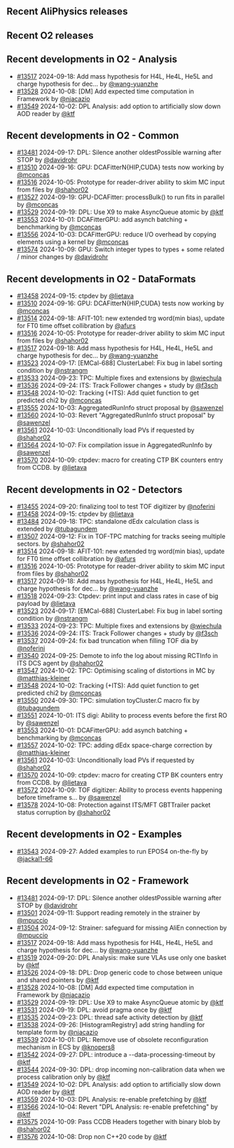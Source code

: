 ## Recent AliPhysics releases
## Recent O2 releases
## Recent developments in O2 - Analysis
- [\#13517](https://github.com/AliceO2Group/AliceO2/pull/13517) 2024-09-18: Add mass hypothesis for H4L, He4L, He5L and charge hypothesis for dec… by [@wang-yuanzhe](https://github.com/wang-yuanzhe)
- [\#13528](https://github.com/AliceO2Group/AliceO2/pull/13528) 2024-10-08: [DM] Add expected time computation in Framework by [@njacazio](https://github.com/njacazio)
- [\#13549](https://github.com/AliceO2Group/AliceO2/pull/13549) 2024-10-02: DPL Analysis: add option to artificially slow down AOD reader by [@ktf](https://github.com/ktf)
## Recent developments in O2 - Common
- [\#13481](https://github.com/AliceO2Group/AliceO2/pull/13481) 2024-09-17: DPL: Silence another oldestPossible warning after STOP by [@davidrohr](https://github.com/davidrohr)
- [\#13510](https://github.com/AliceO2Group/AliceO2/pull/13510) 2024-09-16: GPU: DCAFitterN{HIP,CUDA} tests now working by [@mconcas](https://github.com/mconcas)
- [\#13516](https://github.com/AliceO2Group/AliceO2/pull/13516) 2024-10-05: Prototype for reader-driver ability to skim MC input from files by [@shahor02](https://github.com/shahor02)
- [\#13527](https://github.com/AliceO2Group/AliceO2/pull/13527) 2024-09-19: GPU-DCAFitter: processBulk() to run fits in parallel by [@mconcas](https://github.com/mconcas)
- [\#13529](https://github.com/AliceO2Group/AliceO2/pull/13529) 2024-09-19: DPL: Use X9 to make AsyncQueue atomic by [@ktf](https://github.com/ktf)
- [\#13553](https://github.com/AliceO2Group/AliceO2/pull/13553) 2024-10-01: DCAFitterGPU: add asynch batching + benchmarking by [@mconcas](https://github.com/mconcas)
- [\#13556](https://github.com/AliceO2Group/AliceO2/pull/13556) 2024-10-03: DCAFitterGPU: reduce I/O overhead by copying elements using a kernel by [@mconcas](https://github.com/mconcas)
- [\#13574](https://github.com/AliceO2Group/AliceO2/pull/13574) 2024-10-09: GPU: Switch integer types to <cstdint> types + some related / minor changes by [@davidrohr](https://github.com/davidrohr)
## Recent developments in O2 - DataFormats
- [\#13458](https://github.com/AliceO2Group/AliceO2/pull/13458) 2024-09-15: ctpdev by [@lietava](https://github.com/lietava)
- [\#13510](https://github.com/AliceO2Group/AliceO2/pull/13510) 2024-09-16: GPU: DCAFitterN{HIP,CUDA} tests now working by [@mconcas](https://github.com/mconcas)
- [\#13514](https://github.com/AliceO2Group/AliceO2/pull/13514) 2024-09-18: AFIT-101: new extended trg word(min bias), update for FT0 time offset collibration by [@afurs](https://github.com/afurs)
- [\#13516](https://github.com/AliceO2Group/AliceO2/pull/13516) 2024-10-05: Prototype for reader-driver ability to skim MC input from files by [@shahor02](https://github.com/shahor02)
- [\#13517](https://github.com/AliceO2Group/AliceO2/pull/13517) 2024-09-18: Add mass hypothesis for H4L, He4L, He5L and charge hypothesis for dec… by [@wang-yuanzhe](https://github.com/wang-yuanzhe)
- [\#13523](https://github.com/AliceO2Group/AliceO2/pull/13523) 2024-09-17: [EMCal-688] ClusterLabel: Fix bug in label sorting condition by [@nstrangm](https://github.com/nstrangm)
- [\#13533](https://github.com/AliceO2Group/AliceO2/pull/13533) 2024-09-23: TPC: Multiple fixes and extensions by [@wiechula](https://github.com/wiechula)
- [\#13536](https://github.com/AliceO2Group/AliceO2/pull/13536) 2024-09-24: ITS: Track Follower changes + study by [@f3sch](https://github.com/f3sch)
- [\#13548](https://github.com/AliceO2Group/AliceO2/pull/13548) 2024-10-02: Tracking (+ITS): Add quiet function to get predicted chi2 by [@mconcas](https://github.com/mconcas)
- [\#13555](https://github.com/AliceO2Group/AliceO2/pull/13555) 2024-10-03: AggregatedRunInfo struct proposal by [@sawenzel](https://github.com/sawenzel)
- [\#13560](https://github.com/AliceO2Group/AliceO2/pull/13560) 2024-10-03: Revert "AggregatedRunInfo struct proposal" by [@sawenzel](https://github.com/sawenzel)
- [\#13561](https://github.com/AliceO2Group/AliceO2/pull/13561) 2024-10-03: Unconditionally load PVs if requested by [@shahor02](https://github.com/shahor02)
- [\#13564](https://github.com/AliceO2Group/AliceO2/pull/13564) 2024-10-07: Fix compilation issue in AggregatedRunInfo by [@sawenzel](https://github.com/sawenzel)
- [\#13570](https://github.com/AliceO2Group/AliceO2/pull/13570) 2024-10-09: ctpdev: macro for creating CTP BK counters entry from CCDB. by [@lietava](https://github.com/lietava)
## Recent developments in O2 - Detectors
- [\#13455](https://github.com/AliceO2Group/AliceO2/pull/13455) 2024-09-20: finalizing tool to test TOF digitizer by [@noferini](https://github.com/noferini)
- [\#13458](https://github.com/AliceO2Group/AliceO2/pull/13458) 2024-09-15: ctpdev by [@lietava](https://github.com/lietava)
- [\#13484](https://github.com/AliceO2Group/AliceO2/pull/13484) 2024-09-18: TPC: standalone dEdx calculation class is extended by [@tubagundem](https://github.com/tubagundem)
- [\#13507](https://github.com/AliceO2Group/AliceO2/pull/13507) 2024-09-12: Fix in TOF-TPC matching for tracks seeing multiple sectors. by [@shahor02](https://github.com/shahor02)
- [\#13514](https://github.com/AliceO2Group/AliceO2/pull/13514) 2024-09-18: AFIT-101: new extended trg word(min bias), update for FT0 time offset collibration by [@afurs](https://github.com/afurs)
- [\#13516](https://github.com/AliceO2Group/AliceO2/pull/13516) 2024-10-05: Prototype for reader-driver ability to skim MC input from files by [@shahor02](https://github.com/shahor02)
- [\#13517](https://github.com/AliceO2Group/AliceO2/pull/13517) 2024-09-18: Add mass hypothesis for H4L, He4L, He5L and charge hypothesis for dec… by [@wang-yuanzhe](https://github.com/wang-yuanzhe)
- [\#13518](https://github.com/AliceO2Group/AliceO2/pull/13518) 2024-09-23: Ctpdev: print input and class rates in case of big payload by [@lietava](https://github.com/lietava)
- [\#13523](https://github.com/AliceO2Group/AliceO2/pull/13523) 2024-09-17: [EMCal-688] ClusterLabel: Fix bug in label sorting condition by [@nstrangm](https://github.com/nstrangm)
- [\#13533](https://github.com/AliceO2Group/AliceO2/pull/13533) 2024-09-23: TPC: Multiple fixes and extensions by [@wiechula](https://github.com/wiechula)
- [\#13536](https://github.com/AliceO2Group/AliceO2/pull/13536) 2024-09-24: ITS: Track Follower changes + study by [@f3sch](https://github.com/f3sch)
- [\#13537](https://github.com/AliceO2Group/AliceO2/pull/13537) 2024-09-24: fix bad truncation when filling TOF dia by [@noferini](https://github.com/noferini)
- [\#13540](https://github.com/AliceO2Group/AliceO2/pull/13540) 2024-09-25: Demote to info the log about missing RCTInfo in ITS DCS agent by [@shahor02](https://github.com/shahor02)
- [\#13547](https://github.com/AliceO2Group/AliceO2/pull/13547) 2024-10-02: TPC: Optimising scaling of distortions in MC by [@matthias-kleiner](https://github.com/matthias-kleiner)
- [\#13548](https://github.com/AliceO2Group/AliceO2/pull/13548) 2024-10-02: Tracking (+ITS): Add quiet function to get predicted chi2 by [@mconcas](https://github.com/mconcas)
- [\#13550](https://github.com/AliceO2Group/AliceO2/pull/13550) 2024-09-30: TPC: simulation toyCluster.C macro fix by [@tubagundem](https://github.com/tubagundem)
- [\#13551](https://github.com/AliceO2Group/AliceO2/pull/13551) 2024-10-01: ITS digi: Ability to process events before the first RO by [@sawenzel](https://github.com/sawenzel)
- [\#13553](https://github.com/AliceO2Group/AliceO2/pull/13553) 2024-10-01: DCAFitterGPU: add asynch batching + benchmarking by [@mconcas](https://github.com/mconcas)
- [\#13557](https://github.com/AliceO2Group/AliceO2/pull/13557) 2024-10-02: TPC: adding dEdx space-charge correction by [@matthias-kleiner](https://github.com/matthias-kleiner)
- [\#13561](https://github.com/AliceO2Group/AliceO2/pull/13561) 2024-10-03: Unconditionally load PVs if requested by [@shahor02](https://github.com/shahor02)
- [\#13570](https://github.com/AliceO2Group/AliceO2/pull/13570) 2024-10-09: ctpdev: macro for creating CTP BK counters entry from CCDB. by [@lietava](https://github.com/lietava)
- [\#13572](https://github.com/AliceO2Group/AliceO2/pull/13572) 2024-10-09: TOF digitizer: Ability to process events happening before timeframe s… by [@sawenzel](https://github.com/sawenzel)
- [\#13578](https://github.com/AliceO2Group/AliceO2/pull/13578) 2024-10-08: Protection against ITS/MFT GBTTrailer packet status corruption by [@shahor02](https://github.com/shahor02)
## Recent developments in O2 - Examples
- [\#13543](https://github.com/AliceO2Group/AliceO2/pull/13543) 2024-09-27: Added examples to run EPOS4 on-the-fly by [@jackal1-66](https://github.com/jackal1-66)
## Recent developments in O2 - Framework
- [\#13481](https://github.com/AliceO2Group/AliceO2/pull/13481) 2024-09-17: DPL: Silence another oldestPossible warning after STOP by [@davidrohr](https://github.com/davidrohr)
- [\#13501](https://github.com/AliceO2Group/AliceO2/pull/13501) 2024-09-11: Support reading remotely in the strainer by [@mpuccio](https://github.com/mpuccio)
- [\#13504](https://github.com/AliceO2Group/AliceO2/pull/13504) 2024-09-12: Strainer: safeguard for missing AliEn connection by [@mpuccio](https://github.com/mpuccio)
- [\#13517](https://github.com/AliceO2Group/AliceO2/pull/13517) 2024-09-18: Add mass hypothesis for H4L, He4L, He5L and charge hypothesis for dec… by [@wang-yuanzhe](https://github.com/wang-yuanzhe)
- [\#13519](https://github.com/AliceO2Group/AliceO2/pull/13519) 2024-09-20: DPL Analysis: make sure VLAs use only one basket by [@ktf](https://github.com/ktf)
- [\#13526](https://github.com/AliceO2Group/AliceO2/pull/13526) 2024-09-18: DPL: Drop generic code to chose between unique and shared pointers by [@ktf](https://github.com/ktf)
- [\#13528](https://github.com/AliceO2Group/AliceO2/pull/13528) 2024-10-08: [DM] Add expected time computation in Framework by [@njacazio](https://github.com/njacazio)
- [\#13529](https://github.com/AliceO2Group/AliceO2/pull/13529) 2024-09-19: DPL: Use X9 to make AsyncQueue atomic by [@ktf](https://github.com/ktf)
- [\#13531](https://github.com/AliceO2Group/AliceO2/pull/13531) 2024-09-19: DPL: avoid pragma once by [@ktf](https://github.com/ktf)
- [\#13535](https://github.com/AliceO2Group/AliceO2/pull/13535) 2024-09-23: DPL: thread safe activity detection by [@ktf](https://github.com/ktf)
- [\#13538](https://github.com/AliceO2Group/AliceO2/pull/13538) 2024-09-26: [HistogramRegistry] add string handling for template form by [@njacazio](https://github.com/njacazio)
- [\#13539](https://github.com/AliceO2Group/AliceO2/pull/13539) 2024-10-01: DPL: Remove use of obsolete reconfiguration mechanism in ECS by [@knopers8](https://github.com/knopers8)
- [\#13542](https://github.com/AliceO2Group/AliceO2/pull/13542) 2024-09-27: DPL: introduce a --data-processing-timeout by [@ktf](https://github.com/ktf)
- [\#13544](https://github.com/AliceO2Group/AliceO2/pull/13544) 2024-09-30: DPL: drop incoming non-calibration data when we process calibration only by [@ktf](https://github.com/ktf)
- [\#13549](https://github.com/AliceO2Group/AliceO2/pull/13549) 2024-10-02: DPL Analysis: add option to artificially slow down AOD reader by [@ktf](https://github.com/ktf)
- [\#13559](https://github.com/AliceO2Group/AliceO2/pull/13559) 2024-10-03: DPL Analysis: re-enable prefetching by [@ktf](https://github.com/ktf)
- [\#13566](https://github.com/AliceO2Group/AliceO2/pull/13566) 2024-10-04: Revert "DPL Analysis: re-enable prefetching" by [@ktf](https://github.com/ktf)
- [\#13575](https://github.com/AliceO2Group/AliceO2/pull/13575) 2024-10-09: Pass CCDB Headers together with binary blob by [@shahor02](https://github.com/shahor02)
- [\#13576](https://github.com/AliceO2Group/AliceO2/pull/13576) 2024-10-08: Drop non C++20 code by [@ktf](https://github.com/ktf)
